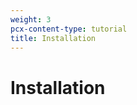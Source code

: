 ```yaml
---
weight: 3
pcx-content-type: tutorial
title: Installation
---
```


# Installation

<DirectoryListing path="/user-guide/set-up" />
